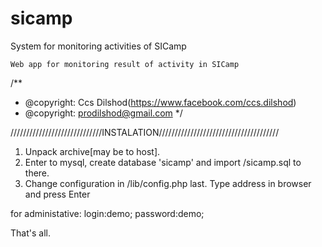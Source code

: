 sicamp
======

System for monitoring activities of SICamp


	Web app for monitoring result of activity in SICamp
/**
* @copyright: Ccs Dilshod(https://www.facebook.com/ccs.dilshod)
* @copyright:   prodilshod@gmail.com
*/


/////////////////////////////INSTALATION//////////////////////////////////////

1. Unpack archive[may be to host].
2. Enter to mysql, create database 'sicamp' and import /sicamp.sql to there.
3. Change configuration in /lib/config.php
last. Type address in browser and press Enter

for administative:
	login:demo;
	password:demo;

That's all.